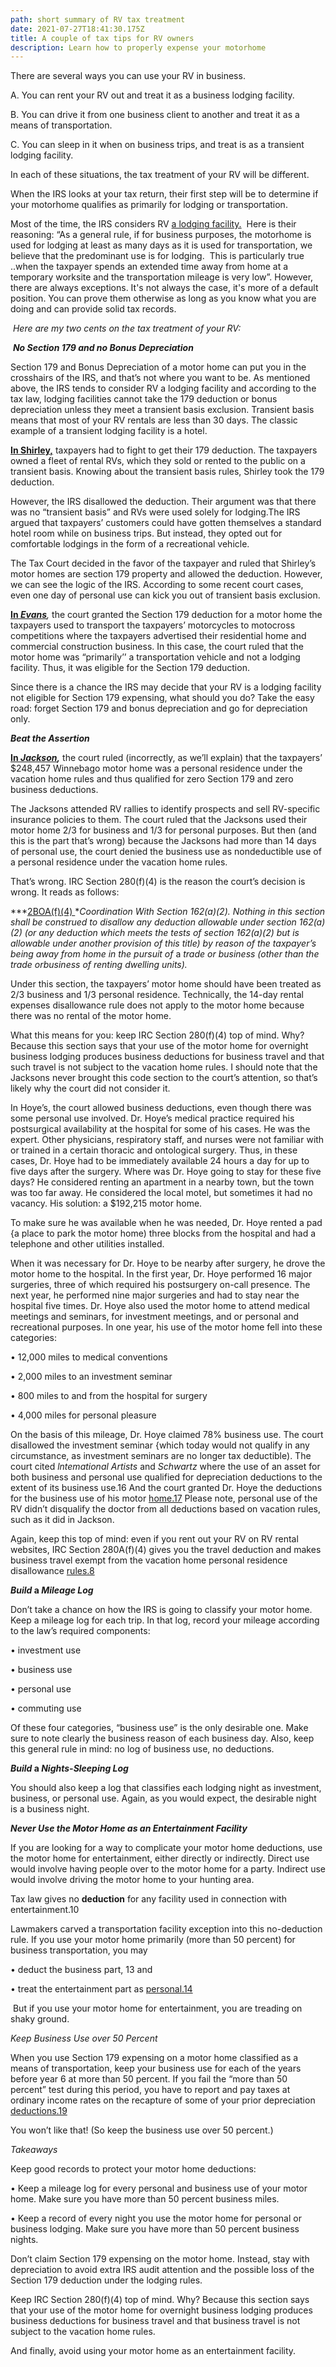 ```yaml
---
path: short summary of RV tax treatment
date: 2021-07-27T18:41:30.175Z
title: A couple of tax tips for RV owners
description: Learn how to properly expense your motorhome
---
```

There are several ways you can use your RV in business. 

A. You can rent your RV out and treat it as a business lodging facility.

B. You can drive it from one business client to another and treat it as a means of transportation.

C. You can sleep in it when on business trips, and treat is as a transient lodging facility.

In each of these situations, the tax treatment of your RV will be different. 

When the IRS looks at your tax return, their first step will be to determine if your motorhome qualifies as primarily for lodging or transportation.

Most of the time, the IRS considers RV [a lodging facility.](https://www.bradfordtaxinstitute.com/Endnotes/GCM_39443.pdf)  Here is their reasoning: “As a general rule, if for business purposes, the motorhome is used for lodging at least as many days as it is used for transportation, we believe that the predominant use is for lodging.  This is particularly true ..when the taxpayer spends an extended time away from home at a temporary worksite and the transportation mileage is very low”. However, there are always exceptions. It's not always the case, it's more of a default position. You can prove them otherwise as long as you know what you are doing and can provide solid tax records.

 *Here are my two cents on the tax treatment of your RV:*

 ***No Section 179 and no Bonus Depreciation***

Section 179 and Bonus Depreciation of a motor home can put you in the crosshairs of the IRS, and that’s not where you want to be. As mentioned above, the IRS tends to consider RV a lodging facility and according to the tax law, lodging facilities cannot take the 179 deduction or bonus depreciation unless they meet a transient basis exclusion. Transient basis means that most of your RV rentals are less than 30 days. The classic example of a transient lodging facility is a hotel.

**[In Shirley,](https://scholar.google.com/scholar_case?case=2648147509062590340&q=Shirley+v.+Comm%27r,+2004+T.C.+Memo.+188&hl=en&as_sdt=2006&as_vis=1)** taxpayers had to fight to get their 179 deduction. The taxpayers owned a fleet of rental RVs, which they sold or rented to the public on a transient basis. Knowing about the transient basis rules, Shirley took the 179 deduction.

However, the IRS disallowed the deduction. Their argument was that there was no “transient basis” and RVs were used solely for lodging.The IRS argued that taxpayers’ customers could have gotten themselves a standard hotel room while on business trips. But instead, they opted out for comfortable lodgings in the form of a recreational vehicle. 

The Tax Court decided in the favor of the taxpayer and ruled that Shirley’s motor homes are section 179 property and allowed the deduction. However, we can see the logic of the IRS. According to some recent court cases, even one day of personal use can kick you out of transient basis exclusion.

**[In *Evans*](https://casetext.com/case/evans-v-commr-26)***,* the court granted the Section 179 deduction for a motor home the taxpayers used to transport the taxpayers’ motorcycles to motocross competitions where the taxpayers advertised their residential home and commercial construction business. In this case, the court ruled that the motor home was “primarily’’ a transportation vehicle and not a lodging facility. Thus, it was eligible for the Section 179 deduction.

Since there is a chance the IRS may decide that your RV is a lodging facility not eligible for Section 179 expensing, what should you do? Take the easy road: forget Section 179 and bonus depreciation and go for depreciation only.

***Beat the Assertion***

**[In *Jackson*](https://casetext.com/case/jackson-v-commr-72)*,*** the court ruled (incorrectly, as we’ll explain) that the taxpayers’ $248,457 Winnebago motor home was a personal residence under the vacation home rules and thus qualified for zero Section 179 and zero business deductions.

The Jacksons attended RV rallies to identify prospects and sell RV-specific insurance policies to them. The court ruled that the Jacksons used their motor home 2/3 for business and 1/3 for personal purposes. But then (and this is the part that’s wrong) because the Jacksons had more than 14 days of personal use, the court denied the business use as nondeductible use of a personal residence under the vacation home rules.

That’s wrong. IRC Section 280(f)(4) is the reason the court’s decision is wrong. It reads as follows:

***[2BOA(f)(4) ](https://www.law.cornell.edu/uscode/text/26/280A)**Coordination With Section 162(a)(2). Nothing in this section shall be construed to disallow any deduction allowable under section 162(a)(2) (or any deduction which meets the tests of section 162(a)(2) but is allowable under another provision of this title) by reason of the taxpayer’s being away from home in the pursuit of* a *trade or business (other than the trade orbusiness of renting dwelling units).*

Under this section, the taxpayers’ motor home should have been treated as 2/3 business and 1/3 personal residence. Technically, the 14-day rental expenses disallowance rule does not apply to the motor home because there was no rental of the motor home.

What this means for you: keep IRC Section 280(f)(4) top of mind. Why? Because this section says that your use of the motor home for overnight business lodging produces business deductions for business travel and that such travel is not subject to the vacation home rules. I should note that the Jacksons never brought this code section to the court’s attention, so that’s likely why the court did not consider it.

In Hoye’s, the court allowed business deductions, even though there was some personal use involved. Dr. Hoye’s medical practice required his postsurgical availability at the hospital for some of his cases. He was the expert. Other physicians, respiratory staff, and nurses were not familiar with or trained in a certain thoracic and ontological surgery. Thus, in these cases, Dr. Hoye had to be immediately available 24 hours a day for up to five days after the surgery. Where was Dr. Hoye going to stay for these five days? He considered renting an apartment in a nearby town, but the town was too far away. He considered the local motel, but sometimes it had no vacancy. His solution: a $192,215 motor home.

To make sure he was available when he was needed, Dr. Hoye rented a pad {a place to park the motor home) three blocks from the hospital and had a telephone and other utilities installed.

When it was necessary for Dr. Hoye to be nearby after surgery, he drove the motor home to the hospital. In the first year, Dr. Hoye performed 16 major surgeries, three of which required his postsurgery on-call presence. The next year, he performed nine major surgeries and had to stay near the hospital five times. Dr. Hoye also used the motor home to attend medical meetings and seminars, for investment meetings, and or personal and recreational purposes. In one year, his use of the motor home fell into these categories:

• 12,000 miles to medical conventions

• 2,000 miles to an investment seminar

• 800 miles to and from the hospital for surgery

• 4,000 miles for personal pleasure 

On the basis of this mileage, Dr. Hoye claimed 78% business use. The court disallowed the investment seminar {which today would not qualify in any circumstance, as investment seminars are no longer tax deductible). The court cited *lntemational Artists* and *Schwartz* where the use of an asset for both business and personal use qualified for depreciation deductions to the extent of its business use.16 And the court granted Dr. Hoye the deductions for the business use of his motor [home.17](home.17) Please note, personal use of the RV didn’t disqualify the doctor from all deductions based on vacation rules, such as it did in Jackson.

Again, keep this top of mind: even if you rent out your RV on RV rental websites, IRC Section 280A(f)(4) gives you the travel deduction and makes business travel exempt from the vacation home personal residence disallowance [rules.8](rules.8)

***Build* a *Mileage Log***

Don’t take a chance on how the IRS is going to classify your motor home. Keep a mileage log for each trip. In that log, record your mileage according to the law’s required components:

• investment use

• business use

• personal use

• commuting use

Of these four categories, “business use” is the only desirable one. Make sure to note clearly the business reason of each business day. Also, keep this general rule in mind: no log of business use, no deductions.

***Build* a *Nights-Sleeping Log***

You should also keep a log that classifies each lodging night as investment, business, or personal use. Again, as you would expect, the desirable night is a business night.

***Never Use the Motor Home as an Entertainment Facility***

If you are looking for a way to complicate your motor home deductions, use the motor home for entertainment, either directly or indirectly. Direct use would involve having people over to the motor home for a party. Indirect use would involve driving the motor home to your hunting area.

Tax law gives no **deduction** for any facility used in connection with entertainment.10

Lawmakers carved a transportation facility exception into this no-deduction rule. If you use your motor home primarily (more than 50 percent) for business transportation, you may

• deduct the business part, 13 and

• treat the entertainment part as [personal.14](personal.14)

 But if you use your motor home for entertainment, you are treading on shaky ground.

*Keep Business Use over 50 Percent*

When you use Section 179 expensing on a motor home classified as a means of transportation, keep your business use for each of the years before year 6 at more than 50 percent. If you fail the “more than 50 percent” test during this period, you have to report and pay taxes at ordinary income rates on the recapture of some of your prior depreciation [deductions.19](deductions.19)

You won’t like that! (So keep the business use over 50 percent.)

*Takeaways*

Keep good records to protect your motor home deductions:

• Keep a mileage log for every personal and business use of your motor home. Make sure you have more than 50 percent business miles.

• Keep a record of every night you use the motor home for personal or business lodging. Make sure you have more than 50 percent business nights.

Don’t claim Section 179 expensing on the motor home. Instead, stay with depreciation to avoid extra IRS audit attention and the possible loss of the Section 179 deduction under the lodging rules.

Keep IRC Section 280(f)(4) top of mind. Why? Because this section says that your use of the motor home for overnight business lodging produces business deductions for business travel and that business travel is not subject to the vacation home rules.

And finally, avoid using your motor home as an entertainment facility.

<!--EndFragment-->